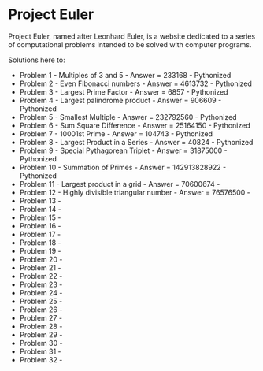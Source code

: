 # Project Euler

Project Euler, named after Leonhard Euler, is a website dedicated to a series of computational problems intended to be solved with computer programs.

Solutions here to:
- Problem 1 - Multiples of 3 and 5 - Answer = 233168 - Pythonized
- Problem 2 - Even Fibonacci numbers - Answer = 4613732 - Pythonized
- Problem 3 - Largest Prime Factor - Answer = 6857 - Pythonized
- Problem 4 - Largest palindrome product - Answer = 906609 - Pythonized
- Problem 5 - Smallest Multiple - Answer = 232792560 - Pythonized
- Problem 6 - Sum Square Difference - Answer = 25164150 - Pythonized
- Problem 7 - 10001st Prime - Answer = 104743 - Pythonized
- Problem 8 - Largest Product in a Series - Answer = 40824 - Pythonized
- Problem 9 - Special Pythagorean Triplet - Answer = 31875000 - Pythonized
- Problem 10 - Summation of Primes - Answer = 142913828922 - Pythonized
- Problem 11 - Largest product in a grid - Answer = 70600674 -
- Problem 12 - Highly divisible triangular number - Answer = 76576500 -
- Problem 13 - 
- Problem 14 -  
- Problem 15 - 
- Problem 16 - 
- Problem 17 - 
- Problem 18 - 
- Problem 19 - 
- Problem 20 - 
- Problem 21 - 
- Problem 22 - 
- Problem 23 - 
- Problem 24 - 
- Problem 25 - 
- Problem 26 - 
- Problem 27 - 
- Problem 28 - 
- Problem 29 - 
- Problem 30 - 
- Problem 31 - 
- Problem 32 -  
